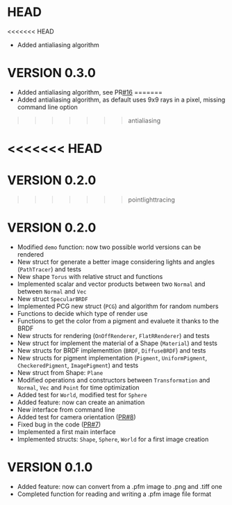 # HEAD
<<<<<<< HEAD
- Added antialiasing algorithm

# VERSION 0.3.0

- Added antialiasing algorithm, see PR[#16](https://github.com/cosmofico97/Raytracing/pull/16)
=======
- Added antialiasing algorithm, as default uses 9x9 rays in a pixel, missing command line option
>>>>>>> antialiasing

<<<<<<< HEAD
=======

# VERSION 0.2.0
>>>>>>> pointlighttracing


# VERSION 0.2.0
- Modified `demo` function: now two possible world versions can be rendered
- New struct for generate a better image considering lights and angles (`PathTracer`) and tests
- New shape `Torus` with relative struct and functions
- Implemented scalar and vector products between two `Normal` and between `Normal` and `Vec`
- New struct `SpecularBRDF`
- Implemented PCG new struct (`PCG`) and algorithm for random numbers
- Functions to decide which type of render use
- Functions to get the color from a pigment and evaluete it thanks to the BRDF
- New structs for rendering (`OnOffRenderer`, `FlatRRenderer`) and tests
- New struct for implement the material of a Shape (`Material`) and tests
- New structs for BRDF implementtion (`BRDF`, `DiffuseBRDF`) and tests
- New structs for pigment implementation (`Pigment`, `UniformPigment`, `CheckeredPigment`, `ImagePigment`) and tests
- New struct from Shape: `Plane`
- Modified operations and constructors between `Transformation` and `Normal`, `Vec` and `Point` for time optimization
- Added test for `World`, modified test for `Sphere`
- Added feature: now can create an animation
- New interface from command line
- Added test for camera orientation ([PR#8](https://github.com/cosmofico97/Raytracing/pull/8#issue-631504956))
- Fixed bug in the code ([PR#7](https://github.com/cosmofico97/Raytracing/pull/7#issue-630790415))
- Implemented a first main interface
- Implemented structs: `Shape`, `Sphere`, `World` for a first image creation

# VERSION 0.1.0
- Added feature: now can convert from a .pfm image to .png and .tiff one 
- Completed function for reading and writing a .pfm image file format